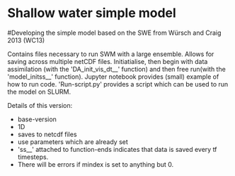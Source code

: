 # Shallow water simple model

#Developing the simple model based on the SWE from Würsch and Craig 2013 (WC13)

Contains files necessary to run SWM with a large ensemble. Allows for saving across multiple netCDF files.
Initiatialise, then begin with data assimilation (with the 'DA_init_vis_dt__' function) and then free run(with the 'model_initss__' function). Jupyter notebook provides (small) example of how to run code. 'Run-script.py' provides a script which can be used to run the model on SLURM.

Details of this version: 
- base-version
- 1D 
- saves to netcdf files 
- use parameters which are already set
- 'ss__' attached to function-ends indicates that data is saved every tf timesteps.
- There will be errors if mindex is set to anything but 0. 


